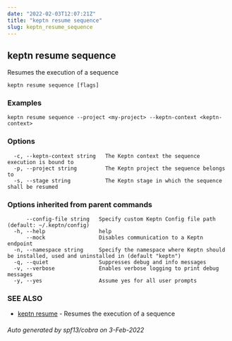 ```yaml
---
date: "2022-02-03T12:07:21Z"
title: "keptn resume sequence"
slug: keptn_resume_sequence
---
```

## keptn resume sequence

Resumes the execution of a sequence

```
keptn resume sequence [flags]
```

### Examples

```
keptn resume sequence --project <my-project> --keptn-context <keptn-context>
```

### Options

```
  -c, --keptn-context string   The Keptn context the sequence execution is bound to
  -p, --project string         The Keptn project the sequence belongs to
  -s, --stage string           The Keptn stage in which the sequence shall be resumed
```

### Options inherited from parent commands

```
      --config-file string   Specify custom Keptn Config file path (default: ~/.keptn/config)
  -h, --help                 help
      --mock                 Disables communication to a Keptn endpoint
  -n, --namespace string     Specify the namespace where Keptn should be installed, used and uninstalled in (default "keptn")
  -q, --quiet                Suppresses debug and info messages
  -v, --verbose              Enables verbose logging to print debug messages
  -y, --yes                  Assume yes for all user prompts
```

### SEE ALSO

* [keptn resume](../keptn_resume/)	 - Resumes the execution of a sequence

###### Auto generated by spf13/cobra on 3-Feb-2022
